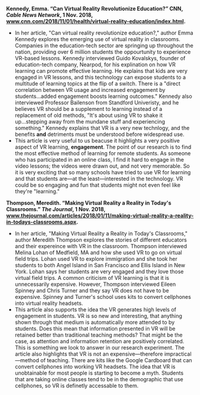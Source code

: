 **Kennedy, Emma. “Can Virtual Reality Revolutionize Education?” CNN, *Cable News Network*, 1 Nov. 2018, www.cnn.com/2018/11/01/health/virtual-reality-education/index.html.**
* In her article, "Can virtual reality revolutionize education?," author Emma Kennedy explores the emerging use of virtual reality in classrooms. Companies in the education-tech sector are springing up throughout the nation, providing over 6 million students the oppourtunity to experience VR-based lessons. Kennedy interviewed Guido Kovalskys, founder of education-tech company, Nearpod, for his explination on how VR learning can promote effective learning. He explains that kids are very engaged in VR lessons, and this technology can expose students to a multitude of learning topics at the flip of a switch. There is a "direct correlation between VR usage and increased engagement by students...added engagement boosts learning outcomes." Kennedy also interviewed Professor Bailenson from Standford Univeristy, and he believes VR should be a supplement to learning instead of a replacement of old methods, "It's about using VR to shake it up...stepping away from the mundane stuff and experiencing something." Kennedy explains that VR is a very new technlogy, and the benefits **and** detriments must be understood before widespread use.
* This article is very useful to us beacuse it highlights a very positive aspect of VR learning, **engagement**. The point of our research is to find the most effective method of learning for remote students. As someone who has participated in an online class, I find it hard to engage in the video lessons; the videos were drawn out, and not very memorable. So it is very exciting that so many schools have tried to use VR for learning and that students are—at the least—interested in the technology. VR could be so engaging and fun that students might not even feel like they're "learning."

**Thompson, Meredith. “Making Virtual Reality a Reality in Today's Classrooms.” *The Journal*, 1 Nov. 2018, www.thejournal.com/articles/2018/01/11/making-virtual-reality-a-reality-in-todays-classrooms.aspx.**
* In her article, "Making Virtual Reality a Reality in Today's Classrooms," author Meredith Thompson explores the stories of different educators and their expereince with VR in the classroom. Thompson interviewed Melina Lohan of Medfield, MA and how she used VR to go on virtual field trips. Lohan used VR to explore immigration and she took her students to both Angel Island in San Francisco and Ellis Island in New York. Lohan says her students are very engaged and they love those virtual field trips. A common criticism of VR learning is that it is unnecessarily expensive. However, Thompson interviewed Eileen Spinney and Chris Turner and they say VR does not have to be expensive. Spinney and Turner's school uses kits to convert cellphones into virtual reality headsets.
* This article also supports the idea the VR generates high levels of engagement in students. VR is so new and interesting, that anything shown through that medium is automatically more attended to by students. Does this mean that information presented in VR will be retained better than traditional teaching methods? That might be the case, as attention and information retention are positively correlated. This is something we look to answer in our research experiment. The article also highlights that VR is not an expensive—therefore impractical—method of teaching. There are kits like the Google Cardboard that can convert cellphones into working VR headsets. The idea that VR is unobtainable for most people is starting to become a myth. Students that are taking online classes tend to be in the demographic that use cellphones, so VR is definetly accessable to them.

